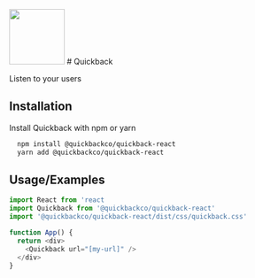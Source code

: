 
<img src="https://your-image-url.type" height="100">
# Quickback

Listen to your users


## Installation

Install Quickback with npm or yarn

```bash
  npm install @quickbackco/quickback-react
  yarn add @quickbackco/quickback-react
```

## Usage/Examples

```javascript
import React from 'react
import Quickback from '@quickbackco/quickback-react'
import '@quickbackco/quickback-react/dist/css/quickback.css'

function App() {
  return <div>
    <Quickback url="[my-url]" />
  </div>
}
```